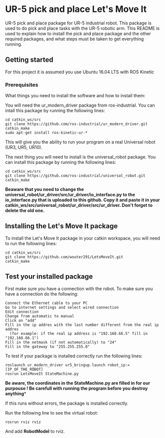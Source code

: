 # UR-5 pick and place Let's Move It

UR-5 pick and place package for UR-5 industrial robot. This package is used to do pick and place tasks with the UR-5 robotic arm. This README is used to explain how to install the pick and place package and the other required packages, and what steps must be taken to get everything running. 


## Getting started

For this project it is assumed you use Ubuntu 16.04 LTS with ROS Kinetic

### Prerequisites

What things you need to install the software and how to install them:

You will need the ur_modern_driver package from ros-industrial. You can intall this package by running the following lines:

```
cd catkin_ws/src
git clone https://github.com/ros-industrial/ur_modern_driver.git
catkin_make
sudo apt-get install ros-kinetic-ur-*
```

This will give you the ability to run your program on a real Universal robot (UR3, UR5, UR10).



The next thing you will need to install is the universal_robot package. You can install this package by running the following lines:

```
cd catkin_ws/src
git clone https://github.com/ros-industrial/universal_robot.git
catkin_make
```

**Beaware that you need to change the universal_robot/ur_driver/src/ur_driver/io_interface.py to the io_interface.py that is uploaded to this github. Copy it and paste it in your catkin_ws/src/universal_robot/ur_driver/src/ur_driver. Don't forget to delete the old one.**


## Installing the Let's Move It package
To install the Let's Move It package in your catkin workspace, you will need to run the following lines:

```
cd catkin_ws/src
git clone https://github.com/wouter291/LetsMoveIt.git
catkin_make
```

## Test your installed package

First make sure you have a connection with the robot. To make sure you have a connection do the following:

```
Connect the Ethernet cable to your PC
Go to internet settings and select wired connection
Edit connection
Change from automatic to manual
Click on "add"
Fill in the ip addres with the last number different from the real ip addres 
  (for example: if the real ip address is "192.168.66.5" fill in "192.168.66.1")
Fill in the netmask (if not automatically) to "24"
Fill in the gateway to "255.255.255.0"
```


To test if your package is installed correctly run the following lines:

```
roslaunch ur_modern_driver ur5_bringup.launch robot_ip:=[IP_OF_THE_ROBOT]
rosrun LetsMoveIt StateMachine.py
```
**Be aware, the coordinates in the StateMachine.py are filled in for our purpouse ! Be carefull with running the program before you destroy anything*** 

If this runs without errors, the package is installed correctly.


Run the following line to see the virtual robot:
```
rosrun rviz rviz
```

And add **RobotModel** to rviz.

